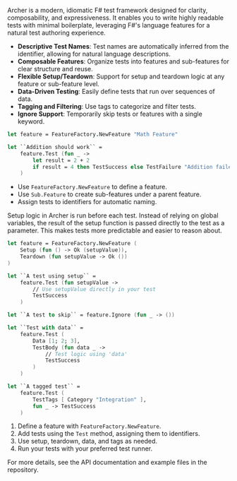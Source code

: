 <!-- (dl
(section-meta
    (title Archer Test Framework Overview)
)
) -->

Archer is a modern, idiomatic F# test framework designed for clarity, composability, and expressiveness. It enables you to write highly readable tests with minimal boilerplate, leveraging F#'s language features for a natural test authoring experience.

<!-- (dl (# Key Features)) -->

- **Descriptive Test Names**: Test names are automatically inferred from the identifier, allowing for natural language descriptions.
- **Composable Features**: Organize tests into features and sub-features for clear structure and reuse.
- **Flexible Setup/Teardown**: Support for setup and teardown logic at any feature or sub-feature level.
- **Data-Driven Testing**: Easily define tests that run over sequences of data.
- **Tagging and Filtering**: Use tags to categorize and filter tests.
- **Ignore Support**: Temporarily skip tests or features with a single keyword.

<!-- (dl (# Basic Example)) -->
```fsharp
let feature = FeatureFactory.NewFeature "Math Feature"

let ``Addition should work`` =
    feature.Test (fun _ ->
        let result = 2 + 2
        if result = 4 then TestSuccess else TestFailure "Addition failed"
    )
```

<!-- (dl (# Organizing Tests)) -->
- Use `FeatureFactory.NewFeature` to define a feature.
- Use `Sub.Feature` to create sub-features under a parent feature.
- Assign tests to identifiers for automatic naming.


<!-- (dl (# Setup and Teardown)) -->

Setup logic in Archer is run before each test. Instead of relying on global variables, the result of the setup function is passed directly to the test as a parameter. This makes tests more predictable and easier to reason about.

```fsharp
let feature = FeatureFactory.NewFeature (
    Setup (fun () -> Ok (setupValue)),
    Teardown (fun setupValue -> Ok ())
)

let ``A test using setup`` =
    feature.Test (fun setupValue ->
        // Use setupValue directly in your test
        TestSuccess
    )
```

<!-- (dl (# Ignoring Tests)) -->
```fsharp
let ``A test to skip`` = feature.Ignore (fun _ -> ())
```

<!-- (dl (# Data-Driven Tests)) -->
```fsharp
let ``Test with data`` =
    feature.Test (
        Data [1; 2; 3],
        TestBody (fun data _ ->
            // Test logic using 'data'
            TestSuccess
        )
    )
```

<!-- (dl (# Tags and Filtering)) -->
```fsharp
let ``A tagged test`` =
    feature.Test (
        TestTags [ Category "Integration" ],
        fun _ -> TestSuccess
    )
```

<!-- (dl (# Getting Started)) -->
1. Define a feature with `FeatureFactory.NewFeature`.
2. Add tests using the `Test` method, assigning them to identifiers.
3. Use setup, teardown, data, and tags as needed.
4. Run your tests with your preferred test runner.

For more details, see the API documentation and example files in the repository.
